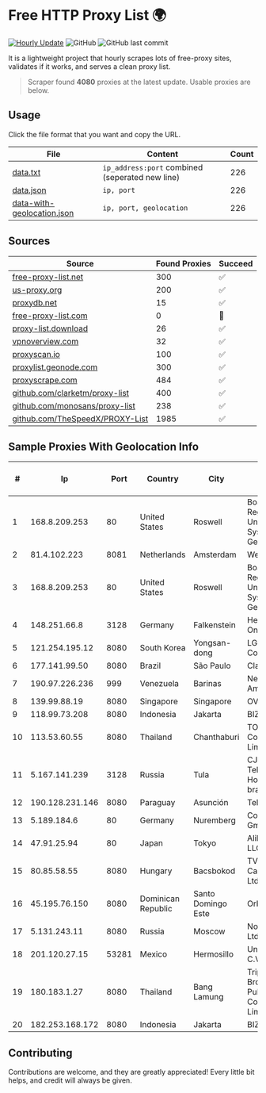 
# Free HTTP Proxy List 🌍

[![Hourly Update](https://github.com/mertguvencli/http-proxy-list/actions/workflows/main.yml/badge.svg?branch=main)](https://github.com/mertguvencli/http-proxy-list/actions/workflows/main.yml)
![GitHub](https://img.shields.io/github/license/mertguvencli/http-proxy-list)
![GitHub last commit](https://img.shields.io/github/last-commit/mertguvencli/http-proxy-list)

It is a lightweight project that hourly scrapes lots of free-proxy sites, validates if it works, and serves a clean proxy list.


> Scraper found **4080** proxies at the latest update. Usable proxies are below.

## Usage

Click the file format that you want and copy the URL.


|File|Content|Count|
|----|-------|-----|
|[data.txt](https://raw.githubusercontent.com/mertguvencli/http-proxy-list/main/proxy-list/data.txt)|`ip_address:port` combined (seperated new line)|226|
|[data.json](https://raw.githubusercontent.com/mertguvencli/http-proxy-list/main/proxy-list/data.json)|`ip, port`|226|
|[data-with-geolocation.json](https://raw.githubusercontent.com/mertguvencli/http-proxy-list/main/proxy-list/data-with-geolocation.json)|`ip, port, geolocation`|226|

## Sources

|Source|Found Proxies|Succeed|
|------|-------------|-------|
|[free-proxy-list.net](https://free-proxy-list.net)|300|✅|
|[us-proxy.org](https://www.us-proxy.org)|200|✅|
|[proxydb.net](http://proxydb.net)|15|✅|
|[free-proxy-list.com](https://free-proxy-list.com/?page=&port=&type%5B%5D=http&type%5B%5D=https&up_time=0&search=Search)|0|🚫|
|[proxy-list.download](https://www.proxy-list.download/HTTP)|26|✅|
|[vpnoverview.com](https://vpnoverview.com/privacy/anonymous-browsing/free-proxy-servers)|32|✅|
|[proxyscan.io](https://www.proxyscan.io)|100|✅|
|[proxylist.geonode.com](https://proxylist.geonode.com/api/proxy-list?limit=300&page=1&sort_by=lastChecked&sort_type=desc&protocols=http,https)|300|✅|
|[proxyscrape.com](https://api.proxyscrape.com/v2/?request=displayproxies&protocol=http&timeout=10000&country=all&ssl=all&anonymity=all)|484|✅|
|[github.com/clarketm/proxy-list](https://raw.githubusercontent.com/clarketm/proxy-list/master/proxy-list-raw.txt)|400|✅|
|[github.com/monosans/proxy-list](https://raw.githubusercontent.com/monosans/proxy-list/main/proxies/http.txt)|238|✅|
|[github.com/TheSpeedX/PROXY-List](https://raw.githubusercontent.com/TheSpeedX/PROXY-List/master/http.txt)|1985|✅|


## Sample Proxies With Geolocation Info

|#|Ip|Port|Country|City|Internet Service Provider|
|-|--|----|-------|----|-------------------------|
|1|168.8.209.253|80|United States|Roswell|Board of Regents of the University System of Georgia|
|2|81.4.102.223|8081|Netherlands|Amsterdam|WeservIT|
|3|168.8.209.253|80|United States|Roswell|Board of Regents of the University System of Georgia|
|4|148.251.66.8|3128|Germany|Falkenstein|Hetzner Online GmbH|
|5|121.254.195.12|8080|South Korea|Yongsan-dong|LG DACOM Corporation|
|6|177.141.99.50|8080|Brazil|São Paulo|Claro S.A.|
|7|190.97.226.236|999|Venezuela|Barinas|NetLink América C.A.|
|8|139.99.88.19|8080|Singapore|Singapore|OVH SAS|
|9|118.99.73.208|8080|Indonesia|Jakarta|BIZNET|
|10|113.53.60.55|8080|Thailand|Chanthaburi|TOT Public Company Limited|
|11|5.167.141.239|3128|Russia|Tula|CJSC "ER-Telecom Holding" Tula branch|
|12|190.128.231.146|8080|Paraguay|Asunción|Telecel S.A.|
|13|5.189.184.6|80|Germany|Nuremberg|Contabo GmbH|
|14|47.91.25.94|80|Japan|Tokyo|Alibaba.com LLC|
|15|80.85.58.55|8080|Hungary|Bacsbokod|TV Cabletelevison Ltd.|
|16|45.195.76.150|8080|Dominican Republic|Santo Domingo Este|Orbitek SRL|
|17|5.131.243.11|8080|Russia|Moscow|Novotelecom Ltd|
|18|201.120.27.15|53281|Mexico|Hermosillo|Uninet S.A. de C.V|
|19|180.183.1.27|8080|Thailand|Bang Lamung|Triple T Broadband Public Company Limited|
|20|182.253.168.172|8080|Indonesia|Jakarta|BIZNET|



## Contributing

Contributions are welcome, and they are greatly appreciated! Every
little bit helps, and credit will always be given.

